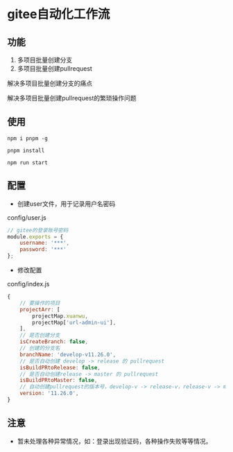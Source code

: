 # gitee自动化工作流

## 功能

1. 多项目批量创建分支
2. 多项目批量创建pullrequest

解决多项目批量创建分支的痛点

解决多项目批量创建pullrequest的繁琐操作问题
## 使用

```
npm i pnpm -g
```

```
pnpm install
```

```
npm run start
```

## 配置

- 创建user文件，用于记录用户名密码

config/user.js

```js
// gitee的登录账号密码
module.exports = {
    username: '***',
    password: '***'
};
```

- 修改配置

config/index.js

```js
{
    // 要操作的项目
    projectArr: [
        projectMap.xuanwu,
        projectMap['url-admin-ui'],
    ],
    // 是否创建分支
    isCreateBranch: false,
    // 创建的分支名
    branchName: 'develop-v11.26.0',
    // 是否自动创建 develop -> release 的 pullrequest
    isBuildPRtoRelease: false,
    // 是否自动创建release -> master 的 pullrequest
    isBuildPRtoMaster: false,
    // 自动创建pullrequest的版本号，develop-v -> release-v，release-v -> master
    version: '11.26.0',
}
```

## 注意

- 暂未处理各种异常情况，如：登录出现验证码，各种操作失败等等情况。